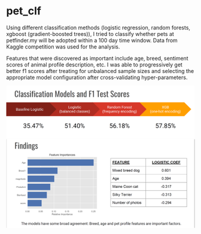 # pet_clf

Using different classification methods (logistic regression, random forests, xgboost (gradient-boosted trees)), I tried to classify whether pets at petfinder.my will be adopted within a 100 day time window. Data from Kaggle competition was used for the analysis.

Features that were discovered as important include age, breed, sentiment scores of animal profile description, etc. I was able to progressively get better f1 scores after treating for unbalanced sample sizes and selecting the appropriate model configuration after cross-validating hyper-parameters.

![Alt text](/pet_clf_models.png?raw=true)
![Alt text](/pet_clf_findings.png?raw=true)
